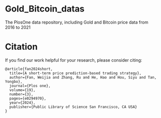 # Gold_Bitcoin_datas
The PlosOne data repository, including Gold and Bitcoin price data from 2016 to 2021

# Citation
If you find our work helpful for your research, please consider citing:
```code
@article{fan2024short,
  title={A short-term price prediction-based trading strategy},
  author={Fan, Weijia and Zhang, Ru and He, Hao and Hou, Siyu and Tan, Yongbo},
  journal={Plos one},
  volume={19},
  number={3},
  pages={e0294970},
  year={2024},
  publisher={Public Library of Science San Francisco, CA USA}
}
```
